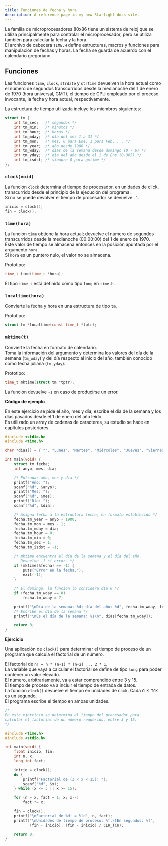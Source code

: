```yaml
---
title: Funciones de fecha y hora
description: A reference page in my new Starlight docs site.
---
```


La familia de microprocesadores 80x86 tiene un sistema de reloj que se utiliza principalmente para controlar el microprocesador, pero se utiliza también para calcular la fecha y la hora.  
El archivo de cabecera `TIME.H` define estructuras, macros y funciones para manipulación de fechas y horas. La fecha se guarda de acuerdo con el calendario gregoriano.

## Funciones

Las funciones `time`, `clock`, `strdate` y `strtime` devuelven la hora actual como el número de segundos transcurridos desde la medianoche del 1 de enero de 1970 (hora universal, GMT), el tiempo de CPU empleado por el proceso invocante, la fecha y hora actual, respectivamente.

La estructura de tiempo utilizada incluye los miembros siguientes:

```c
struct tm {
    int tm_sec;   /* segundos */
    int tm_min;   /* minutos */
    int tm_hour;  /* horas */
    int tm_mday;  /* día del mes 1 a 31 */
    int tm_mon;   /* mes, 0 para Ene, 1 para Feb, ... */
    int tm_year;  /* año desde 1900 */
    int tm_wday;  /* días de la semana desde domingo (0 - 6) */
    int tm_yday;  /* día del año desde el 1 de Ene (0-365) */
    int tm_isdst; /* siempre 0 para gmtime */
};
```

### `clock(void)`

La función `clock` determina el tiempo de procesador, en unidades de click, transcurrido desde el principio de la ejecución del programa.  
Si no se puede devolver el tiempo de procesador se devuelve `-1`.

```c
inicio = clock();
fin = clock();
```

### `time(hora)`

La función `time` obtiene la hora actual; devuelve el número de segundos transcurridos desde la medianoche (00:00:00) del 1 de enero de 1970.  
Este valor de tiempo se almacena entonces en la posición apuntada por el argumento `hora`.  
Si `hora` es un puntero nulo, el valor no se almacena.

Prototipo:
```c
time_t time(time_t *hora);
```
El tipo `time_t` está definido como tipo `long` en `time.h`.

### `localtime(hora)`

Convierte la fecha y hora en una estructura de tipo `tm`.

Prototipo:
```c
struct tm *localtime(const time_t *tptr);
```

### `mktime(t)`

Convierte la fecha en formato de calendario.  
Toma la información del argumento y determina los valores del día de la semana (`tm_wday`) y del día respecto al inicio del año, también conocido como fecha juliana (`tm_yday`).

Prototipo:
```c
time_t mktime(struct tm *tptr);
```

La función devuelve `-1` en caso de producirse un error.

**Código de ejemplo**

En este ejercicio se pide el año, mes y día; escribe el día de la semana y los días pasados desde el 1 de enero del año leído.  
Es utilizado un array de cadenas de caracteres, su estudio se hace en capítulos posteriores.

```c
#include <stdio.h>
#include <time.h>

char *dias[] = { "", "Lunes", "Martes", "Miércoles", "Jueves", "Viernes", "Sábado", "Domingo" };

int main(void) {
    struct tm fecha;
    int anyo, mes, dia;

    /* Entrada: año, mes y día */
    printf("Año: ");
    scanf("%d", &anyo);
    printf("Mes: ");
    scanf("%d", &mes);
    printf("Día: ");
    scanf("%d", &dia);

    /* Asigna fecha a la estructura fecha, en formato establecido */
    fecha.tm_year = anyo - 1900;
    fecha.tm_mon = mes - 1;
    fecha.tm_mday = dia;
    fecha.tm_hour = 0;
    fecha.tm_min = 0;
    fecha.tm_sec = 1;
    fecha.tm_isdst = -1;

    /* mktime encuentra el día de la semana y el día del año.
       Devuelve -1 si error. */
    if (mktime(&fecha) == -1) {
        puts("Error en la fecha.");
        exit(-1);
    }

    /* El domingo, la función lo considera día 0 */
    if (fecha.tm_wday == 0)
        fecha.tm_wday = 7;

    printf("\nDía de la semana: %d; día del año: %d", fecha.tm_wday, fecha.tm_yday + 1);
    /* Escribe el día de la semana */
    printf("\nEs el día de la semana: %s\n", dias[fecha.tm_wday]);

    return 0;
}
```

**Ejercicio**

Una aplicación de `clock()` para determinar el tiempo de proceso de un programa que calcula el factorial de un número.

El factorial de `n! = n * (n-1) * (n-2) ... 2 * 1`.  
La variable que vaya a calcular el factorial se define de tipo `long` para poder contener un valor elevado.  
El número, arbitrariamente, va a estar comprendido entre 3 y 15.  
El tiempo de proceso va a incluir el tiempo de entrada de datos.  
La función `clock()` devuelve el tiempo en unidades de click. Cada `CLK_TCK` es un segundo.  
El programa escribe el tiempo en ambas unidades.

```c
/*
En este ejercicio se determina el tiempo del procesador para
calcular el factorial de un número requerido, entre 3 y 15.
*/

#include <time.h>
#include <stdio.h>

int main(void) {
    float inicio, fin;
    int n, x;
    long int fact;

    inicio = clock();
    do {
        printf("Factorial de (3 < x < 15): ");
        scanf("%d", &x);
    } while (x <= 3 || x >= 15);

    for (n = x, fact = 1; x; x--)
        fact *= x;

    fin = clock();
    printf("\nFactorial de %d! = %ld", n, fact);
    printf("\nUnidades de tiempo de proceso: %f,\tEn segundos: %f",
           (fin - inicio), (fin - inicio) / CLK_TCK);

    return 0;
}
```

